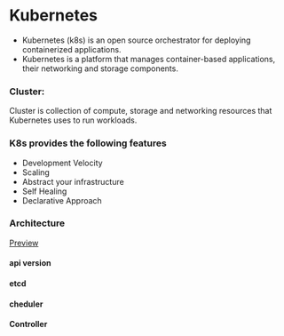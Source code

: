 # Kubernetes

* Kubernetes (k8s) is an open source orchestrator for deploying containerized applications.
* Kubernetes is a platform that manages container-based applications, their networking and storage components.

### Cluster: 
Cluster is collection of compute, storage and networking resources that Kubernetes uses to run workloads.

### K8s provides the following features
  * Development Velocity
  * Scaling
  * Abstract your infrastructure
  * Self Healing
  * Declarative Approach

### Architecture
[Preview](./Image/kubernetes15.webp)

#### api version
#### etcd
#### cheduler
#### Controller





